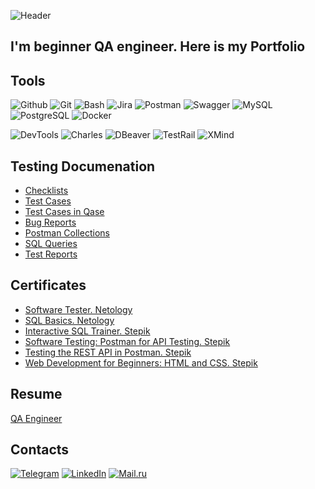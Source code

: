![Header](https://github.com/AspireVX15/AspireVX15/blob/main/assets/banner_github.gif)

## I'm beginner QA engineer. Here is my Portfolio

## Tools
![Github](https://img.shields.io/badge/-GITHUB-080e12?style=for-the-badge&logo=github)
![Git](https://img.shields.io/badge/-GIT-080e12?style=for-the-badge&logo=git)
![Bash](https://img.shields.io/badge/-bash-080e12?style=for-the-badge&logo=GNUbash)
![Jira](https://img.shields.io/badge/-Jira-080e12?style=for-the-badge&logo=Jira&logoColor=0052CC)
![Postman](https://img.shields.io/badge/-Postman-080E12?style=for-the-badge&logo=postman)
![Swagger](https://img.shields.io/badge/-Swagger-080E12?style=for-the-badge&logo=swagger)
![MySQL](https://img.shields.io/badge/-MySQL-080E12?style=for-the-badge&logo=MySQL)
![PostgreSQL](https://img.shields.io/badge/-PostgreSQL-080E12?style=for-the-badge&logo=PostgreSQL)
![Docker](https://img.shields.io/badge/-Docker-080E12?style=for-the-badge&logo=Docker)


![DevTools](https://img.shields.io/badge/-Devtools-080E12?style=for-the-badge&logo=Chrome)
![Charles](https://img.shields.io/badge/-Charles_Proxy-080E12?style=for-the-badge&logo=Charles)
![DBeaver](https://img.shields.io/badge/-DBeaver-080E12?style=for-the-badge&logo=DBeaver)
![TestRail](https://img.shields.io/badge/-Testrail-080e12?style=for-the-badge&logo=Testrail)
![XMind](https://img.shields.io/badge/-Xmind-080e12?style=for-the-badge&logo=Xmind)

## Testing Documenation
- [Checklists](https://github.com/AspireVX15/For_CV/tree/main/check_lists)
- [Test Cases](https://github.com/AspireVX15/For_CV/tree/main/test_cases)
- [Test Cases in Qase](https://github.com/AntonPopovQA/For_CV/tree/main/tes_cases%20in%20Qase)
- [Bug Reports](https://github.com/AspireVX15/For_CV/tree/main/bug_reports)
- [Postman Collections](https://github.com/AspireVX15/For_CV/tree/main/postman)
- [SQL Queries](https://github.com/AspireVX15/For_CV/tree/main/sql)
- [Test Reports](https://github.com/AspireVX15/For_CV/tree/main/test_reports)

## Certificates 
- [Software Tester. Netology](https://drive.google.com/file/d/1CRqt69iknZIZ_T9D88k00jUVjKS4u3zD/view?usp=sharing)
- [SQL Basics. Netology](https://drive.google.com/file/d/1LQ36abi_lZxayzVEE40GProZY7OjECxU/view?usp=sharing)
- [Interactive SQL Trainer. Stepik](https://drive.google.com/file/d/1tMGpRWJO0bMgjmit2rdT1w3Qhqc6HII_/view?usp=sharing)
- [Software Testing: Postman for API Testing. Stepik](https://drive.google.com/file/d/1JptU0jBKxgQCQbL6f6Kva0XeTtVWWKCR/view?usp=sharing)
- [Testing the REST API in Postman. Stepik](https://drive.google.com/file/d/1MkfstRR7qp21lb5642DplEnKcTEpJ7b7/view?usp=sharing)
- [Web Development for Beginners: HTML and CSS. Stepik](https://drive.google.com/file/d/1CnC6RpwsbzW5ns97hvdJbK29WzM9Qn6I/view?usp=sharing)

## Resume
[QA Engineer](https://drive.google.com/file/d/1riswtCj1QSU0KDgqrhFt1zsb1u6Fe4yw/view?usp=sharing)

## Contacts
[![Telegram](https://img.shields.io/badge/-Telegram-080e12?style=for-the-badge&logo=telegram)](https://t.me/AntonP174)
[![LinkedIn](https://img.shields.io/badge/-Linkedin-080e12?style=for-the-badge&logo=linkedin&logoColor=007886)](https://www.linkedin.com/in/anton-popov-73b702261/)
[![Mail.ru](https://img.shields.io/badge/-mail.ru-080e12?style=for-the-badge&logo=mail.ru&logoColor=FF9E00)](mailto:toni-popov93@mail.ru)
